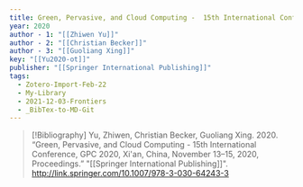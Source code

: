 ```yaml
---
title: Green, Pervasive, and Cloud Computing -  15th International Conference, GPC 2020, Xi'an, China, November 13–15, 2020, Proceedings
year: 2020
author - 1: "[[Zhiwen Yu]]"
author - 2: "[[Christian Becker]]"
author - 3: "[[Guoliang Xing]]"
key: "[[Yu2020-ot]]"
publisher: "[[Springer International Publishing]]"
tags:
  - Zotero-Import-Feb-22
  - My-Library
  - 2021-12-03-Frontiers
  - _BibTex-to-MD-Git
---
```


> [!Bibliography]
> Yu, Zhiwen, Christian Becker, Guoliang Xing. 2020. “Green, Pervasive, and Cloud Computing -  15th International Conference, GPC 2020, Xi'an, China, November 13–15, 2020, Proceedings.” "[[Springer International Publishing]]". http://link.springer.com/10.1007/978-3-030-64243-3